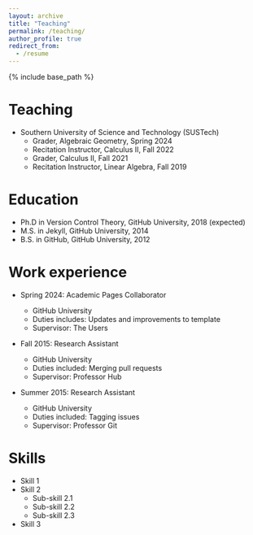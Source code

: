 ```yaml
---
layout: archive
title: "Teaching"
permalink: /teaching/
author_profile: true
redirect_from:
  - /resume
---
```


{% include base_path %}


Teaching
======
* Southern University of Science and Technology (SUSTech)
  * Grader, Algebraic Geometry, Spring 2024
  * Recitation Instructor, Calculus II, Fall 2022
  * Grader, Calculus II, Fall 2021
  * Recitation Instructor, Linear Algebra, Fall 2019


Education
======
* Ph.D in Version Control Theory, GitHub University, 2018 (expected)
* M.S. in Jekyll, GitHub University, 2014
* B.S. in GitHub, GitHub University, 2012

Work experience
======
* Spring 2024: Academic Pages Collaborator
  * GitHub University
  * Duties includes: Updates and improvements to template
  * Supervisor: The Users

* Fall 2015: Research Assistant
  * GitHub University
  * Duties included: Merging pull requests
  * Supervisor: Professor Hub

* Summer 2015: Research Assistant
  * GitHub University
  * Duties included: Tagging issues
  * Supervisor: Professor Git
  
Skills
======
* Skill 1
* Skill 2
  * Sub-skill 2.1
  * Sub-skill 2.2
  * Sub-skill 2.3
* Skill 3


